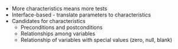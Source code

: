 - More characteristics means more tests
- Interface-based - translate parameters to characteristics
- Candidates for characteristics
	- Preconditions and postconditions
	- Relationships among variables
	- Relationship of variables with special values (zero, null, blank)